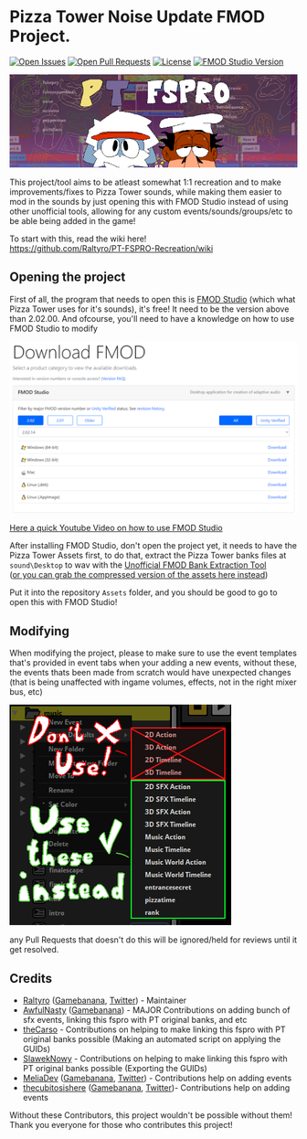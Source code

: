 # Pizza Tower Noise Update FMOD Project.

[![Open Issues](https://badgen.net/github/open-issues/Raltyro/Pizza-Tower-fspro-Recreation)](https://github.com/Raltyro/Pizza-Tower-fspro-Recreation/issues)
[![Open Pull Requests](https://badgen.net/github/open-prs/Raltyro/Pizza-Tower-fspro-Recreation)](https://github.com/Raltyro/Pizza-Tower-fspro-Recreation/pulls)
[![License](https://img.shields.io/github/license/Raltyro/Pizza-Tower-fspro-Recreation?logo=github)](LICENSE.txt)
[![FMOD Studio Version](https://badgen.net/badge/FMOD%20Studio%20Version/2.02.00%20-%202.02.17/orange)](https://www.fmod.com)

[![PT FSPRO Repository Image](.github/readme/banner-fspro.png)](https://gamebanana.com/tools/13432)

This project/tool aims to be atleast somewhat 1:1 recreation and to make improvements/fixes to Pizza Tower sounds,
while making them easier to mod in the sounds by just opening this with FMOD Studio instead of using other unofficial tools,
allowing for any custom events/sounds/groups/etc to be able being added in the game!

To start with this, read the wiki here!  
https://github.com/Raltyro/PT-FSPRO-Recreation/wiki

## Opening the project
First of all, the program that needs to open this is [FMOD Studio](https://www.fmod.com) (which what Pizza Tower uses for it's sounds),
it's free! It need to be the version above than 2.02.00. And ofcourse, you'll need to have a knowledge on how to use FMOD Studio to modify

[![Downloading FMOD Studio Preview](.github/readme/download-fmod.png)](https://www.fmod.com/download)

[Here a quick Youtube Video on how to use FMOD Studio](https://youtu.be/7A1HMOsD2eU)

After installing FMOD Studio, don't open the project yet, it needs to have the Pizza Tower Assets first, to do that,
extract the Pizza Tower banks files at `sound\Desktop` to wav with the [Unofficial FMOD Bank Extraction Tool](https://mega.nz/folder/42ti1LwQ#1KuKQNjwlJf5IWg89ksCBQ)  
([or you can grab the compressed version of the assets here instead](https://mega.nz/file/xzUQGBgB#1LvJHl5OKtAT1v4cNjh-vUh1Az0cr_bwrY7xWtBF_Xk))

Put it into the repository `Assets` folder, and you should be good to go to open this with FMOD Studio!

## Modifying
When modifying the project, please to make sure to use the event templates that's provided in event tabs when your adding a new events, without these, the events thats been made from scratch would have unexpected changes (that is being unaffected with ingame volumes, effects, not in the right mixer bus, etc)

![PT FSPRO Event Defaults](.github/readme/event-defaults.png)

any Pull Requests that doesn't do this will be ignored/held for reviews until it get resolved.

## Credits
* [Raltyro](https://github.com/Raltyro) ([Gamebanana](https://gamebanana.com/members/1777465), [Twitter](https://twitter.com/Raltyro)) - Maintainer
* [AwfulNasty](https://github.com/AwfulNasty) ([Gamebanana](https://https://gamebanana.com/members/2539314)) - MAJOR Contributions on adding bunch of sfx events, linking this fspro with PT original banks, and etc
* [theCarso](https://github.com/theCarso) - Contributions on helping to make linking this fspro with PT original banks possible (Making an automated script on applying the GUIDs)
* [SlawekNowy](https://github.com/SlawekNowy) - Contributions on helping to make linking this fspro with PT original banks possible (Exporting the GUIDs)
* [MeliaDev](https://github.com/MeliaDev) ([Gamebanana](https://gamebanana.com/members/2657982), [Twitter](https://twitter.com/darkdagirl)) - Contributions help on adding events
* [thecubitosishere](https://github.com/thecubitoishere)  ([Gamebanana](https://gamebanana.com/members/2513917), [Twitter](https://twitter.com/TheCubitoIsHere))- Contributions help on adding events

Without these Contributors, this project wouldn't be possible without them!
Thank you everyone for those who contributes this project!
